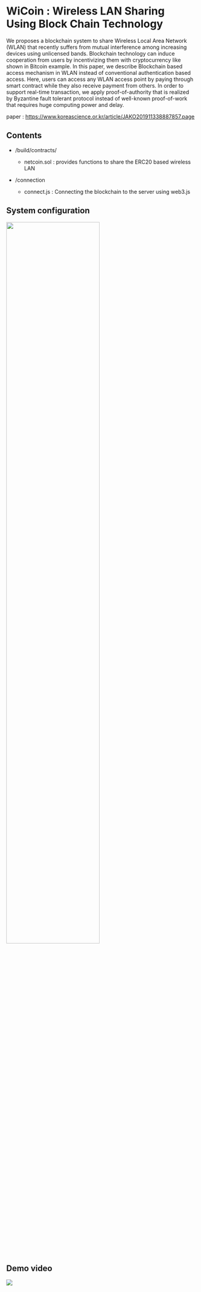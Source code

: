 # WiCoin : Wireless LAN Sharing Using Block Chain Technology


We proposes a blockchain system to share Wireless Local Area Network (WLAN) that recently suffers from mutual interference among increasing devices using unlicensed bands. Blockchain technology can induce cooperation from users by incentivizing them with cryptocurrency like shown in Bitcoin example. In this paper, we describe Blockchain based access mechanism in WLAN instead of conventional authentication based access. Here, users can access any WLAN access point by paying through smart contract while they also receive payment from others. In order to support real-time transaction, we apply proof-of-authority that is realized by Byzantine fault tolerant protocol instead of well-known proof-of-work that requires huge computing power and delay.

paper : https://www.koreascience.or.kr/article/JAKO201911338887857.page


## Contents 
- /build/contracts/ 
  - netcoin.sol : provides functions to share the ERC20 based wireless LAN

- /connection
  - connect.js : Connecting the blockchain to the server using web3.js

## System configuration

<img src="https://user-images.githubusercontent.com/73271891/154786485-dbe02abb-f89d-4580-af1a-ffe0398b3aca.png" width="70%">


## Demo video

<img src="https://user-images.githubusercontent.com/73271891/154786975-2f314bdf-3181-4877-ae1f-353d72755b53.gif">

